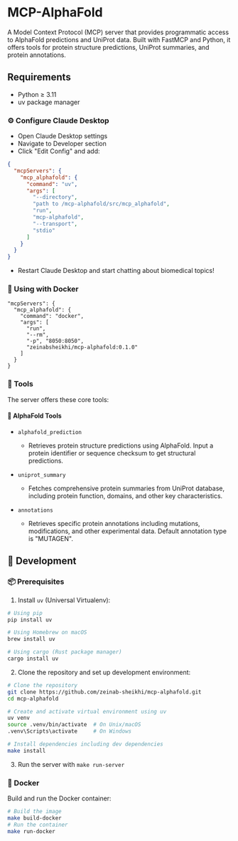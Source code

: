 # MCP-AlphaFold

A Model Context Protocol (MCP) server that provides programmatic access to AlphaFold predictions and UniProt data.
Built with FastMCP and Python, it offers tools for protein structure predictions, UniProt summaries, and protein annotations.

## Requirements
- Python ≥ 3.11
- uv package manager


### ⚙️ Configure Claude Desktop
- Open Claude Desktop settings
- Navigate to Developer section
- Click "Edit Config" and add:
```json
{
  "mcpServers": {
    "mcp_alphafold": {
      "command": "uv",
      "args": [
        "--directory",
        "path to /mcp-alphafold/src/mcp_alphafold",
        "run",
        "mcp-alphafold",
        "--transport",
        "stdio"
      ]
    }
  }
}
   ```
   - Restart Claude Desktop and start chatting about biomedical topics!

### 🐳 Using with Docker

```
"mcpServers": {
  "mcp_alphafold": {
    "command": "docker",
    "args": [
      "run",
      "--rm",
      "-p", "8050:8050",
      "zeinabsheikhi/mcp-alphafold:0.1.0"
    ]
  }
}
```

### 🔧 Tools

The server offers these core tools:

#### 🧬 AlphaFold Tools
- `alphafold_prediction`
    - Retrieves protein structure predictions using AlphaFold. Input a protein identifier or sequence checksum to get structural predictions.

- `uniprot_summary`
    - Fetches comprehensive protein summaries from UniProt database, including protein function, domains, and other key characteristics.

- `annotations`
    - Retrieves specific protein annotations including mutations, modifications, and other experimental data. Default annotation type is "MUTAGEN".


## 🚀 Development

### 📦 Prerequisites

1. Install `uv` (Universal Virtualenv):
```bash
# Using pip
pip install uv

# Using Homebrew on macOS
brew install uv

# Using cargo (Rust package manager)
cargo install uv
```

2. Clone the repository and set up development environment:
```bash
# Clone the repository
git clone https://github.com/zeinab-sheikhi/mcp-alphafold.git
cd mcp-alphafold

# Create and activate virtual environment using uv
uv venv
source .venv/bin/activate  # On Unix/macOS
.venv\Scripts\activate     # On Windows

# Install dependencies including dev dependencies
make install
```

3. Run the server with
```make run-server ```

### 🐳 Docker

Build and run the Docker container:

```bash
# Build the image
make build-docker
# Run the container
make run-docker
```
